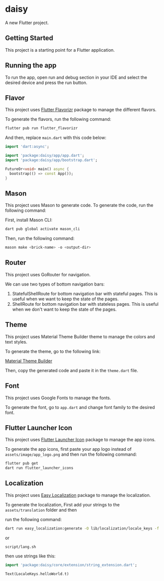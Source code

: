 # daisy

A new Flutter project.

## Getting Started

This project is a starting point for a Flutter application.

## Running the app

To run the app, open run and debug section in your IDE and select the desired device and press the run button.

## Flavor

This project uses [Flutter Flavorizr](https://pub.dev/packages/flutter_flavorizr) package to manage the different flavors.

To generate the flavors, run the following command:

```bash
flutter pub run flutter_flavorizr
```

And then, replace `main.dart` with this code below:

```dart
import 'dart:async';

import 'package:daisy/app/app.dart';
import 'package:daisy/app/bootstrap.dart';

FutureOr<void> main() async {
  bootstrap(() => const App());
}
```

## Mason

This project uses Mason to generate code. To generate the code, run the following command:

First, install Mason CLI:

```bash
dart pub global activate mason_cli
```

Then, run the following command:

```bash
mason make <brick-name> -o <output-dir>
```

## Router

This project uses GoRouter for navigation.

We can use two types of bottom navigation bars:

1. StatefulShellRoute for bottom navigation bar with stateful pages. This is useful when we want to keep the state of the pages.
2. ShellRoute for bottom navigation bar with stateless pages. This is useful when we don't want to keep the state of the pages.

## Theme

This project uses Material Theme Builder theme to manage the colors and text styles.

To generate the theme, go to the following link:

[Material Theme Builder](https://material-foundation.github.io/material-theme-builder/)

Then, copy the generated code and paste it in the `theme.dart` file.

## Font

This project uses Google Fonts to manage the fonts.

To generate the font, go to `app.dart` and change font family to the desired font.

## Flutter Launcher Icon

This project uses [Flutter Launcher Icon](https://pub.dev/packages/flutter_launcher_icons) package to manage the app icons.

To generate the app icons, first paste your app logo instead of
`assets/image/app_logo.png` and then run the following command:

```bash
flutter pub get
dart run flutter_launcher_icons
```

## Localization

This project uses [Easy Localization](https://pub.dev/packages/easy_localization) package to manage the localization.

To generate the localization,
First add your strings to the `assets/translation` folder and then

run the following command:

```bash
dart run easy_localization:generate -O lib/localization/locale_keys -f keys -o locale_keys.g.dart -S assets/translation
```

or

`script/lang.sh`

then use strings like this:

```dart
import 'package:daisy/core/extension/string_extension.dart';

Text(LocaleKeys.helloWorld.t)
```
